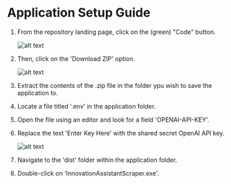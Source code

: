 # Application Setup Guide

1. From the repository landing page, click on the (green) "Code" button.
   
   ![alt text][code]
    
   [code]: https://github.com/mithileshkinjalkar/InnovationAssistant-WebScrapper/tree/main/GuideImages/CodeButton.png "Code Button"

3. Then, click on the 'Download ZIP' option.

   ![alt text][zip]

   [zip]: https://github.com/mithileshkinjalkar/InnovationAssistant-WebScrapper/tree/main/GuideImages/DownloadZip.png "Download ZIP" 
   
5. Extract the contents of the .zip file in the folder ypu wish to save the application to.
6. Locate a file titled '.env' in the application folder.
7. Open the file using an editor and look for a field 'OPENAI-API-KEY'.
8. Replace the text 'Enter Key Here' with the shared secret OpenAI API key.

   ![alt text][apikey]

   [apikey]: https://github.com/mithileshkinjalkar/InnovationAssistant-WebScrapper/tree/main/GuideImages/ModifyAPIKey.png "Modify OpenAI API Key"

9. Navigate to the 'dist' folder within the application folder.
10. Double-click on 'InnovationAssistantScraper.exe'.
